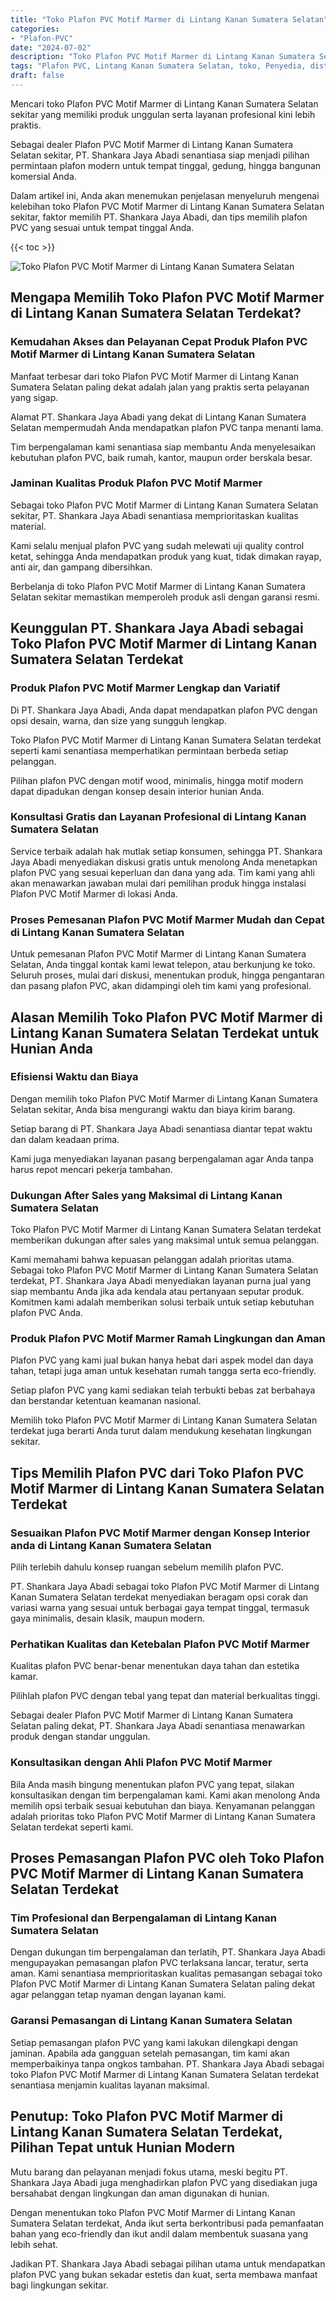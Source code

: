 ```yaml
---
title: "Toko Plafon PVC Motif Marmer di Lintang Kanan Sumatera Selatan"
categories: 
- "Plafon-PVC"
date: "2024-07-02"
description: "Toko Plafon PVC Motif Marmer di Lintang Kanan Sumatera Selatan untuk hunian, perkantoran, serta toko. Produk unggulan, beragam motif, warna elegan, dengan layanan penempatan ditangani oleh teknisi profesional serta jaminan resmi!|Jasa penjualan Plafon PVC Motif Marmer di Lintang Kanan Sumatera Selatan untuk kebutuhan rumah, office, maupun ritel, dengan produk terbaik dan instalasi oleh tim ahli dan jaminan resmi.|Alternatif Plafon PVC Motif Marmer di Lintang Kanan Sumatera Selatan yang andal untuk hunian, perkantoran, serta gerai, bersama plafon berkualitas dan instalasi oleh teknisi berpengalaman dan garansi resmi.|Penjualan Plafon PVC Motif Marmer di Lintang Kanan Sumatera Selatan bagi rumah, perkantoran, dan gerai, beserta plafon unggulan dan instalasi ditangani oleh tim ahli, dilengkapi beserta garansi resmi.}"
tags: "Plafon PVC, Lintang Kanan Sumatera Selatan, toko, Penyedia, distributor"
draft: false
---
```


Mencari toko Plafon PVC Motif Marmer di Lintang Kanan Sumatera Selatan sekitar yang memiliki produk unggulan serta layanan profesional kini lebih praktis.

Sebagai dealer Plafon PVC Motif Marmer di Lintang Kanan Sumatera Selatan sekitar, PT. Shankara Jaya Abadi senantiasa siap menjadi pilihan permintaan plafon modern untuk tempat tinggal, gedung, hingga bangunan komersial Anda.

Dalam artikel ini, Anda akan menemukan penjelasan menyeluruh mengenai kelebihan toko Plafon PVC Motif Marmer di Lintang Kanan Sumatera Selatan sekitar, faktor memilih PT. Shankara Jaya Abadi, dan tips memilih plafon PVC yang sesuai untuk tempat tinggal Anda.

{{< toc >}}

![Toko Plafon PVC Motif Marmer di Lintang Kanan Sumatera Selatan](/images/Plafon-PVC/Toko-Plafon-PVC-Motif-Marmer-di-Lintang-Kanan-Sumatera-Selatan.png)


## Mengapa Memilih Toko Plafon PVC Motif Marmer di Lintang Kanan Sumatera Selatan Terdekat?

### Kemudahan Akses dan Pelayanan Cepat Produk Plafon PVC Motif Marmer di Lintang Kanan Sumatera Selatan

Manfaat terbesar dari toko Plafon PVC Motif Marmer di Lintang Kanan Sumatera Selatan paling dekat adalah jalan yang praktis serta pelayanan yang sigap.

Alamat PT. Shankara Jaya Abadi yang dekat di Lintang Kanan Sumatera Selatan mempermudah Anda mendapatkan plafon PVC tanpa menanti lama.

Tim berpengalaman kami senantiasa siap membantu Anda menyelesaikan kebutuhan plafon PVC, baik rumah, kantor, maupun order berskala besar.

### Jaminan Kualitas Produk Plafon PVC Motif Marmer

Sebagai toko Plafon PVC Motif Marmer di Lintang Kanan Sumatera Selatan sekitar, PT. Shankara Jaya Abadi senantiasa memprioritaskan kualitas material.

Kami selalu menjual plafon PVC yang sudah melewati uji quality control ketat, sehingga Anda mendapatkan produk yang kuat, tidak dimakan rayap, anti air, dan gampang dibersihkan.

Berbelanja di toko Plafon PVC Motif Marmer di Lintang Kanan Sumatera Selatan sekitar memastikan memperoleh produk asli dengan garansi resmi.

## Keunggulan PT. Shankara Jaya Abadi sebagai Toko Plafon PVC Motif Marmer di Lintang Kanan Sumatera Selatan Terdekat

### Produk Plafon PVC Motif Marmer Lengkap dan Variatif

Di PT. Shankara Jaya Abadi, Anda dapat mendapatkan plafon PVC dengan opsi desain, warna, dan size yang sungguh lengkap.

Toko Plafon PVC Motif Marmer di Lintang Kanan Sumatera Selatan terdekat seperti kami senantiasa memperhatikan permintaan berbeda setiap pelanggan.

Pilihan plafon PVC dengan motif wood, minimalis, hingga motif modern dapat dipadukan dengan konsep desain interior hunian Anda.

### Konsultasi Gratis dan Layanan Profesional di Lintang Kanan Sumatera Selatan

Service terbaik adalah hak mutlak setiap konsumen, sehingga PT. Shankara Jaya Abadi menyediakan diskusi gratis untuk menolong Anda menetapkan plafon PVC yang sesuai keperluan dan dana yang ada. Tim kami yang ahli akan menawarkan jawaban mulai dari pemilihan produk hingga instalasi Plafon PVC Motif Marmer di lokasi Anda.

### Proses Pemesanan Plafon PVC Motif Marmer Mudah dan Cepat di Lintang Kanan Sumatera Selatan

Untuk pemesanan Plafon PVC Motif Marmer di Lintang Kanan Sumatera Selatan, Anda tinggal kontak kami lewat telepon, atau berkunjung ke toko. Seluruh proses, mulai dari diskusi, menentukan produk, hingga pengantaran dan pasang plafon PVC, akan didampingi oleh tim kami yang profesional.

## Alasan Memilih Toko Plafon PVC Motif Marmer di Lintang Kanan Sumatera Selatan Terdekat untuk Hunian Anda

### Efisiensi Waktu dan Biaya

Dengan memilih toko Plafon PVC Motif Marmer di Lintang Kanan Sumatera Selatan sekitar, Anda bisa mengurangi waktu dan biaya kirim barang.

Setiap barang di PT. Shankara Jaya Abadi senantiasa diantar tepat waktu dan dalam keadaan prima.

Kami juga menyediakan layanan pasang berpengalaman agar Anda tanpa harus repot mencari pekerja tambahan.

### Dukungan After Sales yang Maksimal di Lintang Kanan Sumatera Selatan

Toko Plafon PVC Motif Marmer di Lintang Kanan Sumatera Selatan terdekat memberikan dukungan after sales yang maksimal untuk semua pelanggan.

Kami memahami bahwa kepuasan pelanggan adalah prioritas utama. Sebagai toko Plafon PVC Motif Marmer di Lintang Kanan Sumatera Selatan terdekat, PT. Shankara Jaya Abadi menyediakan layanan purna jual yang siap membantu Anda jika ada kendala atau pertanyaan seputar produk. Komitmen kami adalah memberikan solusi terbaik untuk setiap kebutuhan plafon PVC Anda.

### Produk Plafon PVC Motif Marmer Ramah Lingkungan dan Aman

Plafon PVC yang kami jual bukan hanya hebat dari aspek model dan daya tahan, tetapi juga aman untuk kesehatan rumah tangga serta eco-friendly.

Setiap plafon PVC yang kami sediakan telah terbukti bebas zat berbahaya dan berstandar ketentuan keamanan nasional.

Memilih toko Plafon PVC Motif Marmer di Lintang Kanan Sumatera Selatan terdekat juga berarti Anda turut dalam mendukung kesehatan lingkungan sekitar.

## Tips Memilih Plafon PVC dari Toko Plafon PVC Motif Marmer di Lintang Kanan Sumatera Selatan Terdekat

### Sesuaikan Plafon PVC Motif Marmer dengan Konsep Interior anda di Lintang Kanan Sumatera Selatan

Pilih terlebih dahulu konsep ruangan sebelum memilih plafon PVC.

PT. Shankara Jaya Abadi sebagai toko Plafon PVC Motif Marmer di Lintang Kanan Sumatera Selatan terdekat menyediakan beragam opsi corak dan variasi warna yang sesuai untuk berbagai gaya tempat tinggal, termasuk gaya minimalis, desain klasik, maupun modern.

### Perhatikan Kualitas dan Ketebalan Plafon PVC Motif Marmer

Kualitas plafon PVC benar-benar menentukan daya tahan dan estetika kamar.

Pilihlah plafon PVC dengan tebal yang tepat dan material berkualitas tinggi.

Sebagai dealer Plafon PVC Motif Marmer di Lintang Kanan Sumatera Selatan paling dekat, PT. Shankara Jaya Abadi senantiasa menawarkan produk dengan standar unggulan.

### Konsultasikan dengan Ahli Plafon PVC Motif Marmer

Bila Anda masih bingung menentukan plafon PVC yang tepat, silakan konsultasikan dengan tim berpengalaman kami. Kami akan menolong Anda memilih opsi terbaik sesuai kebutuhan dan biaya. Kenyamanan pelanggan adalah prioritas toko Plafon PVC Motif Marmer di Lintang Kanan Sumatera Selatan terdekat seperti kami.

## Proses Pemasangan Plafon PVC oleh Toko Plafon PVC Motif Marmer di Lintang Kanan Sumatera Selatan Terdekat

### Tim Profesional dan Berpengalaman di Lintang Kanan Sumatera Selatan

Dengan dukungan tim berpengalaman dan terlatih, PT. Shankara Jaya Abadi mengupayakan pemasangan plafon PVC terlaksana lancar, teratur, serta aman. Kami senantiasa memprioritaskan kualitas pemasangan sebagai toko Plafon PVC Motif Marmer di Lintang Kanan Sumatera Selatan paling dekat agar pelanggan tetap nyaman dengan layanan kami.

### Garansi Pemasangan di Lintang Kanan Sumatera Selatan

Setiap pemasangan plafon PVC yang kami lakukan dilengkapi dengan jaminan. Apabila ada gangguan setelah pemasangan, tim kami akan memperbaikinya tanpa ongkos tambahan. PT. Shankara Jaya Abadi sebagai toko Plafon PVC Motif Marmer di Lintang Kanan Sumatera Selatan terdekat senantiasa menjamin kualitas layanan maksimal.

## Penutup: Toko Plafon PVC Motif Marmer di Lintang Kanan Sumatera Selatan Terdekat, Pilihan Tepat untuk Hunian Modern

Mutu barang dan pelayanan menjadi fokus utama, meski begitu PT. Shankara Jaya Abadi juga menghadirkan plafon PVC yang disediakan juga bersahabat dengan lingkungan dan aman digunakan di hunian.

Dengan menentukan toko Plafon PVC Motif Marmer di Lintang Kanan Sumatera Selatan terdekat, Anda ikut serta berkontribusi pada pemanfaatan bahan yang eco-friendly dan ikut andil dalam membentuk suasana yang lebih sehat.

Jadikan PT. Shankara Jaya Abadi sebagai pilihan utama untuk mendapatkan plafon PVC yang bukan sekadar estetis dan kuat, serta membawa manfaat bagi lingkungan sekitar.